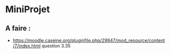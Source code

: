 # MiniProjet

## A faire : 
* https://moodle.caseine.org/pluginfile.php/29947/mod_resource/content/7/index.html question 3.35 